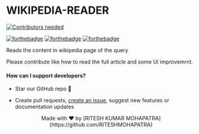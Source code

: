# WIKIPEDIA-READER
[![Contributors needed](https://img.shields.io/badge/contributors-needed-yellow.svg)](CONTRIBUTING.md)

[![forthebadge](https://forthebadge.com/images/badges/made-with-java.svg)](https://forthebadge.com)
[![forthebadge](https://forthebadge.com/images/badges/built-for-android.svg)](https://forthebadge.com)
[![forthebadge](https://forthebadge.com/images/badges/check-it-out.svg)](https://forthebadge.com)

Reads the content in wikipedia page of the query

Please contribute like how to read the full article and some UI improvemrnt.

#### How can I support developers?

* Star our GitHub repo 🌟

* Create pull requests, [create an issue](https://github.com/njackwinterofcode/WIKIPEDIA-READER/issues), suggest new features or documentation updates

<p align="center">Made with ❤️ by [RITESH KUMAR MOHAPATRA](https://github.com/RITESHMOHAPATRA)
